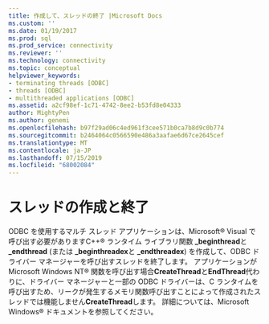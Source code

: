 ```yaml
---
title: 作成して、スレッドの終了 |Microsoft Docs
ms.custom: ''
ms.date: 01/19/2017
ms.prod: sql
ms.prod_service: connectivity
ms.reviewer: ''
ms.technology: connectivity
ms.topic: conceptual
helpviewer_keywords:
- terminating threads [ODBC]
- threads [ODBC]
- multithreaded applications [ODBC]
ms.assetid: a2cf98ef-1c71-4742-8ee2-b53fd8e04333
author: MightyPen
ms.author: genemi
ms.openlocfilehash: b97f29ad06c4ed961f3cee571b0ca7b8d9c0b774
ms.sourcegitcommit: b2464064c0566590e486a3aafae6d67ce2645cef
ms.translationtype: MT
ms.contentlocale: ja-JP
ms.lasthandoff: 07/15/2019
ms.locfileid: "68002084"
---
```

# <a name="creating-and-terminating-threads"></a>スレッドの作成と終了
ODBC を使用するマルチ スレッド アプリケーションは、Microsoft® Visual で呼び出す必要がありますC++® ランタイム ライブラリ関数 **_beginthread**と **_endthread** (または **_beginthreadex**と **_endthreadex**) を作成して、ODBC ドライバー マネージャーを呼び出すスレッドを終了します。 アプリケーションが Microsoft Windows NT® 関数を呼び出す場合**CreateThread**と**EndThread**代わりに、ドライバー マネージャーと一部の ODBC ドライバーは、C ランタイムを呼び出すため、リークが発生するメモリ関数呼び出すことによって作成されたスレッドでは機能しません**CreateThread**します。 詳細については、Microsoft Windows® ドキュメントを参照してください。
